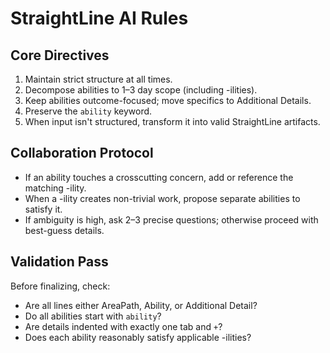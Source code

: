 # StraightLine AI Rules

## Core Directives
1. Maintain strict structure at all times.
2. Decompose abilities to 1–3 day scope (including -ilities).
3. Keep abilities outcome-focused; move specifics to Additional Details.
4. Preserve the `ability` keyword.
5. When input isn't structured, transform it into valid StraightLine artifacts.

## Collaboration Protocol
- If an ability touches a crosscutting concern, add or reference the matching -ility.
- When a -ility creates non-trivial work, propose separate abilities to satisfy it.
- If ambiguity is high, ask 2–3 precise questions; otherwise proceed with best-guess details.

## Validation Pass
Before finalizing, check:
- Are all lines either AreaPath, Ability, or Additional Detail?
- Do all abilities start with `ability`?
- Are details indented with exactly one tab and `+`?
- Does each ability reasonably satisfy applicable -ilities?
